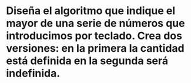  # Diseña el algoritmo que indique el mayor de una serie de números que introducimos por teclado. Crea dos versiones: en la primera la cantidad está definida en la segunda será indefinida.
